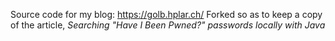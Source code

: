 Source code for my blog: https://golb.hplar.ch/
Forked so as to keep a copy of the article, _Searching "Have I Been Pwned?" passwords locally with Java_

